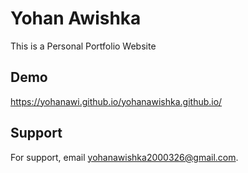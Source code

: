 
# Yohan Awishka

This is a Personal Portfolio Website

## Demo

https://yohanawi.github.io/yohanawishka.github.io/


## Support

For support, email yohanawishka2000326@gmail.com.


